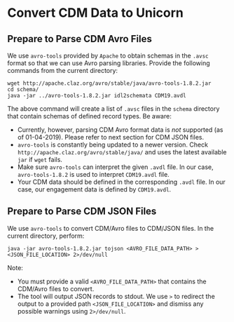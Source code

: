# Convert CDM Data to Unicorn 

## Prepare to Parse CDM Avro Files
We use `avro-tools` provided by `Apache` to obtain schemas in the `.avsc` format so that we can use Avro parsing libraries.
Provide the following commands from the current directory:
```
wget http://apache.claz.org/avro/stable/java/avro-tools-1.8.2.jar
cd schema/
java -jar ../avro-tools-1.8.2.jar idl2schemata CDM19.avdl
```
The above command will create a list of `.avsc` files in the `schema` directory that contain schemas of defined record types.
Be aware:
- Currently, however, parsing CDM Avro format data is *not* supported (as of 01-04-2019). Please refer to next section for CDM JSON files.
- `avro-tools` is constantly being updated to a newer version. Check `http://apache.claz.org/avro/stable/java/` and uses the latest available `jar` if `wget` fails.
- Make sure `avro-tools` can interpret the given `.avdl` file. In our case, `avro-tools-1.8.2` is used to interpret `CDM19.avdl` file.
- Your CDM data should be defined in the corresponding `.avdl` file. In our case, our engagement data is defined by `CDM19.avdl`.

## Prepare to Parse CDM JSON Files
We use `avro-tools` to convert  CDM/Avro files to CDM/JSON files. In the current directory, perform:
```
java -jar avro-tools-1.8.2.jar tojson <AVRO_FILE_DATA_PATH> > <JSON_FILE_LOCATION> 2>/dev/null
``` 
Note:
- You must provide a valid `<AVRO_FILE_DATA_PATH>` that contains the CDM/Avro files to convert.
- The tool will output JSON records to stdout. We use `>` to redirect the output to a provided path `<JSON_FILE_LOCATION>` and dismiss any possible warnings using `2>/dev/null`.